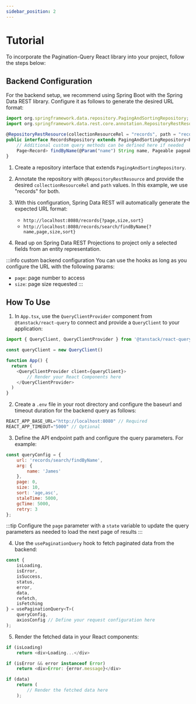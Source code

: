 ```yaml
---
sidebar_position: 2
---
```


# Tutorial
To incorporate the Pagination-Query React library into your project, follow the steps below:

## Backend Configuration
For the backend setup, we recommend using Spring Boot with the Spring Data REST library. Configure it as follows to generate the desired URL format:
```js
import org.springframework.data.repository.PagingAndSortingRepository;
import org.springframework.data.rest.core.annotation.RepositoryRestResource;

@RepositoryRestResource(collectionResourceRel = "records", path = "records")
public interface RecordsRepository extends PagingAndSortingRepository<Record, Long> {
    // Additional custom query methods can be defined here if needed
    Page<Record> findByName(@Param("name") String name, Pageable pageable);
}
```

1. Create a repository interface that extends `PagingAndSortingRepository`.

2. Annotate the repository with `@RepositoryRestResource` and provide the desired `collectionResourceRel` and `path` values. In this example, we use "records" for both.

3. With this configuration, Spring Data REST will automatically generate the expected URL format: 
    - `http://localhost:8080/records{?page,size,sort}`
    - `http://localhost:8080/records/search/findByName{?name,page,size,sort}`
4. Read up on Spring Data REST Projections to project only a selected fields from an entity representation.

:::info custom backend configuration
You can use the hooks as long as you configure the URL with the following params:
- `page`: page number to access
- `size`: page size requested
:::

## How To Use
1. In `App.tsx`, use the `QueryClientProvider` component from `@tanstack/react-query` to connect and provide a `QueryClient` to your application:
```js
import { QueryClient, QueryClientProvider } from '@tanstack/react-query'

const queryClient = new QueryClient()

function App() {
  return (
    <QueryClientProvider client={queryClient}>
        // Render your React Components here
    </QueryClientProvider>
  )
}
```

2. Create a `.env` file in your root directory and configure the baseurl and timeout duration for the backend query as follows:
```js
REACT_APP_BASE_URL="http://localhost:8080" // Required
REACT_APP_TIMEOUT="5000" // Optional
```

3. Define the API endpoint path and configure the query parameters. For example:
```js
const queryConfig = {
    url: 'records/search/findByName',
    arg: {
        name: 'James'
    },
    page: 0,
    size: 10,
    sort: 'age,asc',
    staleTime: 5000,
    gcTime: 5000,
    retry: 3
};
```
:::tip
Configure the `page` parameter with a `state` variable to update the query parameters as needed to load the next page of results
:::

4. Use the `usePaginationQuery` hook to fetch paginated data from the backend:
```js
const { 
    isLoading,
    isError,
    isSuccess,
    status,
    error,
    data,
    refetch,
    isFetching 
} = usePaginationQuery<T>(
    queryConfig,
    axiosConfig // Define your request configuration here
);
```

5. Render the fetched data in your React components:
```js
if (isLoading) 
    return <div>Loading...</div>

if (isError && error instanceof Error) 
    return <div>Error: {error.message}</div>

if (data)
    return (
        // Render the fetched data here
    );
```